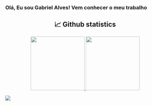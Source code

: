 ### Olá, Eu sou Gabriel Alves! Vem conhecer o meu trabalho
<h2 align="center"> 📈 Github statistics </h3>
<a href="https://github.com/kpzinnm">
<div align="center">
  <img height="170" src="https://github-readme-stats.vercel.app/api?username=kpzinnm&show_icons=true&theme=nightowl">
  <img height="170" src="https://github-readme-stats.vercel.app/api/top-langs/?username=kpzinnm&layout=compact&theme=nightowl"> 
</div>

  <a href = "mailto:gabriel.barradev@gmail.com"><img src="https://img.shields.io/badge/-Gmail-%23333?style=for-the-badge&logo=gmail&logoColor=white" target="_blank"></a>

